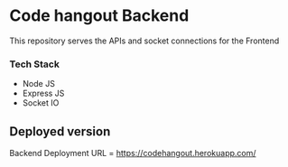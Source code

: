 # Code hangout Backend

This repository serves the APIs and socket connections for the Frontend

### Tech Stack
- Node JS
- Express JS
- Socket IO


## Deployed version
Backend Deployment URL = https://codehangout.herokuapp.com/
